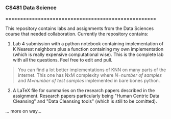 ### CS481 Data Science
===================================================

This repository contains labs and assignments from the Data Sciences course that needed collaboration. Currently the repository contains:
1. Lab 4 submission with a python notebook containing implementation of K Nearest neighbors plus a function containing my own implementation (which is really expensive computational wise). This is the complete lab with all the questions. Feel free to edit and pull.
> You can find a lot better implementations of KNN on many parts of the internet. This one has NxM complexity where *N=number of samples* and *M=number of test samples* implemented in bare bones python. 
2. A LaTeX file for summaries on the research papers described in the assignment. Research papers particularly being "Human Centric Data Cleansing" and "Data Cleansing tools" (which is still to be comitted).

... more on way...
